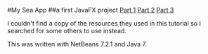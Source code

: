 #My Sea App
##a first JavaFX project
[Part 1](http://www.youtube.com/watch?v=o-iRc9XkgZ0)
[Part 2](http://www.youtube.com/watch?v=L0huXvTeVvU)
[Part 3](http://www.youtube.com/watch?v=FTOGWvX44qU)

I couldn't find a copy of the resources they used in this tutorial so I searched for some others to use instead.

This was written with NetBeans 7.2.1 and Java 7.